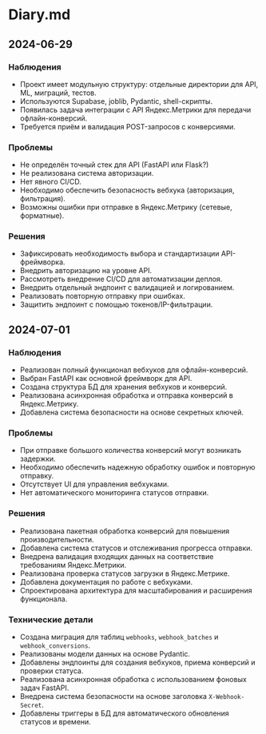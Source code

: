 # Diary.md

## 2024-06-29

### Наблюдения
- Проект имеет модульную структуру: отдельные директории для API, ML, миграций, тестов.
- Используются Supabase, joblib, Pydantic, shell-скрипты.
- Появилась задача интеграции с API Яндекс.Метрики для передачи офлайн-конверсий.
- Требуется приём и валидация POST-запросов с конверсиями.

### Проблемы
- Не определён точный стек для API (FastAPI или Flask?)
- Не реализована система авторизации.
- Нет явного CI/CD.
- Необходимо обеспечить безопасность вебхука (авторизация, фильтрация).
- Возможны ошибки при отправке в Яндекс.Метрику (сетевые, форматные).

### Решения
- Зафиксировать необходимость выбора и стандартизации API-фреймворка.
- Внедрить авторизацию на уровне API.
- Рассмотреть внедрение CI/CD для автоматизации деплоя.
- Внедрить отдельный эндпоинт с валидацией и логированием.
- Реализовать повторную отправку при ошибках.
- Защитить эндпоинт с помощью токенов/IP-фильтрации.

## 2024-07-01

### Наблюдения
- Реализован полный функционал вебхуков для офлайн-конверсий.
- Выбран FastAPI как основной фреймворк для API.
- Создана структура БД для хранения вебхуков и конверсий.
- Реализована асинхронная обработка и отправка конверсий в Яндекс.Метрику.
- Добавлена система безопасности на основе секретных ключей.

### Проблемы
- При отправке большого количества конверсий могут возникать задержки.
- Необходимо обеспечить надежную обработку ошибок и повторную отправку.
- Отсутствует UI для управления вебхуками.
- Нет автоматического мониторинга статусов отправки.

### Решения
- Реализована пакетная обработка конверсий для повышения производительности.
- Добавлена система статусов и отслеживания прогресса отправки.
- Внедрена валидация входящих данных на соответствие требованиям Яндекс.Метрики.
- Реализована проверка статусов загрузки в Яндекс.Метрике.
- Добавлена документация по работе с вебхуками.
- Спроектирована архитектура для масштабирования и расширения функционала.

### Технические детали
- Создана миграция для таблиц `webhooks`, `webhook_batches` и `webhook_conversions`.
- Реализованы модели данных на основе Pydantic.
- Добавлены эндпоинты для создания вебхуков, приема конверсий и проверки статуса.
- Реализована асинхронная обработка с использованием фоновых задач FastAPI.
- Внедрена система безопасности на основе заголовка `X-Webhook-Secret`.
- Добавлены триггеры в БД для автоматического обновления статусов и времени. 